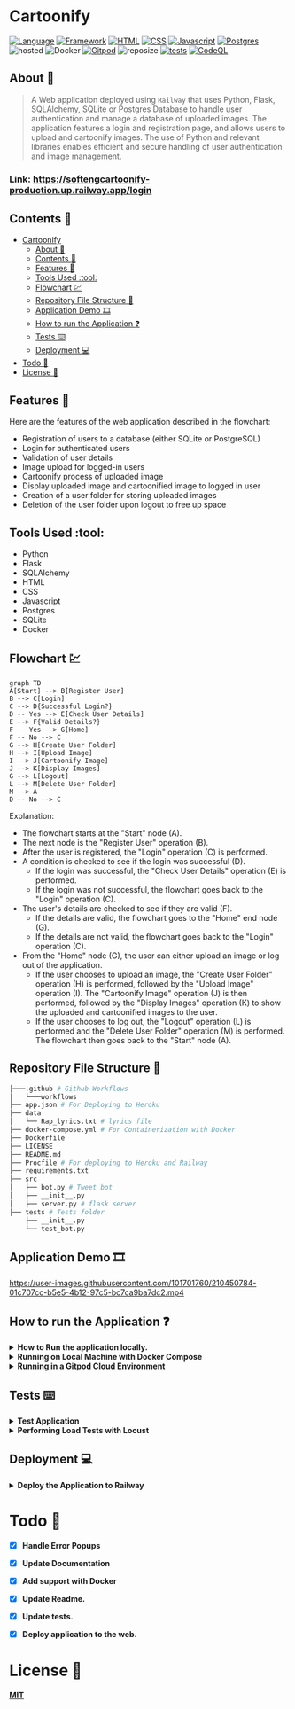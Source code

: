 # Cartoonify
[![Language](https://img.shields.io/badge/Python-darkblue.svg?style=flat&logo=python&logoColor=white)](https://www.python.org)
[![Framework](https://img.shields.io/badge/Flask-darkgreen.svg?style=flat&logo=flask&logoColor=white)](https://github.com/Nneji123/SoftEngCartoonify)
[![HTML](https://img.shields.io/badge/HTML-black.svg?style=flat&logo=html5&logoColor=white)](https://github.com/Nneji123/SoftEngCartoonify)
[![CSS](https://img.shields.io/badge/CSS-blue.svg?style=flat&logo=css3&logoColor=white)](https://github.com/Nneji123/SoftEngCartoonify)
[![Javascript](https://img.shields.io/badge/Javascript-yellow.svg?style=flat&logo=html5&logoColor=white)](https://github.com/Nneji123/SoftEngCartoonify)
[![Postgres](https://img.shields.io/badge/Postgres-darkblue.svg?style=flat&logo=html5&logoColor=white)](https://github.com/Nneji123/SoftEngCartoonify)
![hosted](https://img.shields.io/badge/Railway-430098?style=flat&logo=railway&logoColor=white)
![Docker](https://img.shields.io/badge/Docker-blue?style=flat&logo=docker&logoColor=white)
[![Gitpod](https://img.shields.io/badge/Gitpod-orange?style=flat&logo=gitpod&logoColor=white)](https://gitpod.io/#https://github.com/Nneji123/SoftEngCartoonify)
![reposize](https://img.shields.io/github/repo-size/Nneji123/SoftEngCartoonify)
[![tests](https://github.com/Nneji123/SoftEngCartoonify/actions/workflows/test.yml/badge.svg)](https://github.com/Nneji123/SoftEngCartoonify/actions/workflows/test.yml)
[![CodeQL](https://github.com/Nneji123/SoftEngCartoonify/actions/workflows/codeql.yml/badge.svg)](https://github.com/Nneji123/SoftEngCartoonify/actions/workflows/codeql.yml)



## About :speech_balloon:
>A Web application deployed using `Railway` that uses Python, Flask, SQLAlchemy, SQLite or Postgres Database to handle user authentication and manage a database of uploaded images. The application features a login and registration page, and allows users to upload and cartoonify images. The use of Python and relevant libraries enables efficient and secure handling of user authentication and image management.



### Link: https://softengcartoonify-production.up.railway.app/login




## Contents :page_with_curl:
- [Cartoonify](#cartoonify)
  * [About :speech_balloon:](#about--speech-balloon-)
  * [Contents :page_with_curl:](#contents--page-with-curl-)
  * [Features :star2:](#features--star2-)
  * [Tools Used :tool:](#tools-used--tool-)
  * [Flowchart :chart:](#flowchart--chart-)
  * [Repository File Structure :file_folder:](#repository-file-structure--file-folder-)
  * [Application Demo :film_strip:](#application-demo--film-strip-)
  * [How to run the Application :question:](#how-to-run-the-application--question-)
  * [Tests :keyboard:](#tests--keyboard-)
  * [Deployment :computer:](#deployment--computer-)
- [Todo :bookmark_tabs:](#todo--bookmark-tabs-)
- [License :page_with_curl:](#license--page-with-curl-)




## Features :star2:
Here are the features of the web application described in the flowchart:
- Registration of users to a database (either SQLite or PostgreSQL)
- Login for authenticated users
- Validation of user details
- Image upload for logged-in users
- Cartoonify process of uploaded image
- Display uploaded image and cartoonified image to logged in user
- Creation of a user folder for storing uploaded images
- Deletion of the user folder upon logout to free up space

## Tools Used :tool:
- Python
- Flask
- SQLAlchemy
- HTML
- CSS
- Javascript
- Postgres
- SQLite
- Docker



## Flowchart :chart:
```mermaid
graph TD
A[Start] --> B[Register User]
B --> C[Login]
C --> D{Successful Login?}
D -- Yes --> E[Check User Details]
E --> F{Valid Details?}
F -- Yes --> G[Home]
F -- No --> C
G --> H[Create User Folder]
H --> I[Upload Image]
I --> J[Cartoonify Image]
J --> K[Display Images]
G --> L[Logout]
L --> M[Delete User Folder]
M --> A
D -- No --> C
```

<!-- ### Diagram
[![](https://mermaid.ink/img/pako:eNplkctuwjAQRX_F8hp-IItWEPMIhS5KqVTZLEbxECwcO7KdBYr49zoDfUjdee6Zx53xwGuvkRe8CdCd2btQbib3CUI6sun0ic3lGzYmJgzsEDEclZuTXsqtb4zLcUmxGPZ9XWOMp94yQs835URm7BMjpSxkecb6Qn2YwATGxly_ILgcPsAa_a2Pxcu_xSu59i0eH-qrv5tQbkWPtSwDQsJ776W3mqyuCVby0FkPmlUtNGOLiuSNLPOW3jtzuv6gDaEXKUzsLDz00eV9znbc2vcpC1sSdlKgxX-DdwRnjwP8uuUT3mJoweh88UE5xhRPZ2xR8SI_NYSL4srdch70ye-vruZFCj1OeN_pvKAwkD-q5cUJbMTbF6wujiM?type=png)](https://mermaid.live/edit#pako:eNplkctuwjAQRX_F8hp-IItWEPMIhS5KqVTZLEbxECwcO7KdBYr49zoDfUjdee6Zx53xwGuvkRe8CdCd2btQbib3CUI6sun0ic3lGzYmJgzsEDEclZuTXsqtb4zLcUmxGPZ9XWOMp94yQs835URm7BMjpSxkecb6Qn2YwATGxly_ILgcPsAa_a2Pxcu_xSu59i0eH-qrv5tQbkWPtSwDQsJ776W3mqyuCVby0FkPmlUtNGOLiuSNLPOW3jtzuv6gDaEXKUzsLDz00eV9znbc2vcpC1sSdlKgxX-DdwRnjwP8uuUT3mJoweh88UE5xhRPZ2xR8SI_NYSL4srdch70ye-vruZFCj1OeN_pvKAwkD-q5cUJbMTbF6wujiM)
 -->


Explanation:
- The flowchart starts at the "Start" node (A).
- The next node is the "Register User" operation (B).
- After the user is registered, the "Login" operation (C) is performed.
- A condition is checked to see if the login was successful (D).
  - If the login was successful, the "Check User Details" operation (E) is performed.
  - If the login was not successful, the flowchart goes back to the "Login" operation (C).
- The user's details are checked to see if they are valid (F).
  - If the details are valid, the flowchart goes to the "Home" end node (G).
  - If the details are not valid, the flowchart goes back to the "Login" operation (C).
- From the "Home" node (G), the user can either upload an image or log out of the application.
  - If the user chooses to upload an image, the "Create User Folder" operation (H) is performed, followed by the "Upload Image" operation (I). The "Cartoonify Image" operation (J) is then performed, followed by the "Display Images" operation (K) to show the uploaded and cartoonified images to the user.
  - If the user chooses to log out, the "Logout" operation (L) is performed and the "Delete User Folder" operation (M) is performed. The flowchart then goes back to the "Start" node (A).




## Repository File Structure :file_folder:
```bash
├───.github # Github Workflows
│   └───workflows
├── app.json # For Deploying to Heroku
├── data
│   └── Rap_lyrics.txt # lyrics file
├── docker-compose.yml # For Containerization with Docker
├── Dockerfile
├── LICENSE 
├── README.md
├── Procfile # For deploying to Heroku and Railway
├── requirements.txt
├── src
│   ├── bot.py # Tweet bot
│   ├── __init__.py
│   ├── server.py # flask server
├── tests # Tests folder
    ├── __init__.py
    └── test_bot.py

```


 
## Application Demo :film_strip:


https://user-images.githubusercontent.com/101701760/210450784-01c707cc-b5e5-4b12-97c5-bc7ca9ba7dc2.mp4



## How to run the Application :question:
<details>
    <summary><b>How to Run the application locally.</b></summary>


To run the application locally do the following:

1. Clone this repository to your local machine
2. Make sure you have python installed. Visit this [link](https://www.python.org/downloads/) for more information on how to install python to your system.
3. Install the required libraries using pip: `pip install -r requirements.txt`
4. Create a file called `.env` in the root directory of your project. Put the necessary environment variables in this file
    * THIS IS JUST FOR TESTING. Once everything is tested and ready to deploy, you'll move these to environment variables.
    * ADD THIS FILE(`.env`) TO THE .gitignore so you're not putting your environment keys publicly on github!

**The environment variables needed are listed below**
```
POSTGRES=
SQLITE="sqlite:///../database.db"
SECRET_KEY
DATABASE_MODE
```

`Note: If **DATABASE_MODE** is set to **postgres**, a postgres database will be used else an sqlite database will be used.`

1. If you choose to use a local `sqlite` database make sure to initialize the database first by doing the following from your terminal
- Change the directory
```bash
cd src
```

- Run python
```bash
python3
from app import db
db.create_all()
```

- A local sqlite database named database.db will be created.

2. Test your changes locally by running `python app.py` from the src folder of this project.

</details>


<details> 
  <summary><b>Running on Local Machine with Docker Compose</b></summary>

**You can also run the application in a docker container using docker compose(if you have it installed)**

1. Clone the repository:
```bash
git clone https://github.com/Nneji123/SoftEngCartoonify.git
```

2. Change the directory:
```
cd SoftEngCartoonify
cd src
```

3. Edit the `app.py` file and add the keys directly instead of running from the environment

Example:
```python
POSTGRES = "postgresql://postgres:password@url:port/railway"
SQLITE = "sqlite:///../database.db"
SECRET_KEY="secret_key"
DATABASE_MODE="sqlite"

app.config["SECRET_KEY"] =SECRET_KEY

if DATABASE_MODE == "postgres":
    app.config["SQLALCHEMY_DATABASE_URI"] = POSTGRES
else:
    app.config["SQLALCHEMY_DATABASE_URI"] = SQLITE
```

The above is just an example.

4. Run the docker compose command
```docker
docker compose up -d --build 
```
And then the application should be running on `127.0.0.1:5000`
</details>


<details> 
  <summary><b>Running in a Gitpod Cloud Environment</b></summary>


**Click the button below to start a new development environment:**

[![Open in Gitpod](https://gitpod.io/button/open-in-gitpod.svg)](https://gitpod.io/#https://github.com/Nneji123/SoftEngCartoonify)
</details>

## Tests :keyboard:
<details> 
  <summary><b>Test Application</b></summary>

To test the API functions do the following:
1. Clone the repository:
```
git clone https://github.com/Nneji123/SoftEngCartoonify.git
```
2. Change the working directory and install the requirements and pytest:
```
cd SoftEngCartoonify
cd src
pip install -r requirements.txt
```
3. Move to the tests folder and run the tests
```
pip install pytest
pytest tests
```
</details>

<details> 
  <summary><b>Performing Load Tests with Locust</b></summary>


 </details> 

## Deployment :computer:

<details>
    <summary><b>Deploy the Application to Railway<b></summary>
Click the button below to deploy the application to railway

[![Deploy on Railway](https://railway.app/button.svg)](https://railway.app/new/template/k_WXDI?referralCode=ZYOf2M)

</details>


# Todo :bookmark_tabs:
- [x] Handle Error Popups
- [x] Update Documentation
- [x] Add support with Docker
- [x] Update Readme.
- [x] Update tests.
- [x] Deploy application to the web.


# License :page_with_curl:
[MIT](https://github.com/Nneji123/SoftEngCartoonify/LICENSE)
